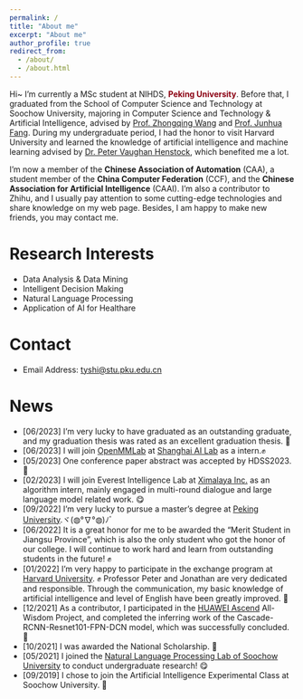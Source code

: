 ```yaml
---
permalink: /
title: "About me"
excerpt: "About me"
author_profile: true
redirect_from: 
  - /about/
  - /about.html
---
```


Hi~ I’m currently a MSc student at NIHDS, **<font color="#8B0012">Peking University</font>**. Before that, I graduated from the School of Computer Science and Technology at Soochow University, majoring in Computer Science and Technology & Artificial Intelligence, advised by [Prof. Zhongqing Wang](https://wangzqsuda.github.io/index.html) and [Prof. Junhua Fang](http://ada.suda.edu.cn/_upload/tpl/02/b6/694/template694/JunhuaFang.htm). During my undergraduate period, I had the honor to visit Harvard University and learned the knowledge of artificial intelligence and machine learning advised by [Dr. Peter Vaughan Henstock](https://pll.harvard.edu/instructor/peter-vaughan-henstock), which benefited me a lot.

I’m now a member of the **Chinese Association of Automation** (CAA), a student member of the **China Computer Federation** (CCF), and the **Chinese Association for Artificial Intelligence** (CAAI). I’m also a contributor to Zhihu, and I usually pay attention to some cutting-edge technologies and share knowledge on my web page. Besides, I am happy to make new friends, you may contact me.

Research Interests
======
* Data Analysis & Data Mining
* Intelligent Decision Making
* Natural Language Processing
* Application of AI for Healthare

Contact
======
* Email Address: tyshi@stu.pku.edu.cn

News
======
* [06/2023] I’m very lucky to have graduated as an outstanding graduate, and my graduation thesis was rated as an excellent graduation thesis. 💪
* [06/2023] I will join [OpenMMLab](https://openmmlab.com/) at [Shanghai AI Lab](https://www.shlab.org.cn/) as a intern.✊
* [05/2023] One conference paper abstract was accepted by HDSS2023. 🎉
* [02/2023] I will join Everest Intelligence Lab at [Ximalaya Inc.](https://www.ximalaya.com/) as an algorithm intern, mainly engaged in multi-round dialogue and large language model related work. 😋
* [09/2022] I’m very lucky to pursue a master’s degree at [Peking University](https://www.pku.edu.cn/).ヾ(◍°∇°◍)ﾉﾞ
* [06/2022] It is a great honor for me to be awarded the “Merit Student in Jiangsu Province”, which is also the only student who got the honor of our college. I will continue to work hard and learn from outstanding students in the future! ✊
* [01/2022] I’m very happy to participate in the exchange program at [Harvard University](https://www.harvard.edu/). ✊ Professor Peter and Jonathan are very dedicated and responsible. Through the communication, my basic knowledge of artificial intelligence and level of English have been greatly improved. 🎉
* [12/2021] As a contributor, I participated in the [HUAWEI Ascend](https://www.hiascend.com/zh/) All-Wisdom Project, and completed the inferring work of the Cascade-RCNN-Resnet101-FPN-DCN model, which was successfully concluded. 💪
* [10/2021] I was awarded the National Scholarship. 🎉
* [05/2021] I joined the [Natural Language Processing Lab of Soochow University](http://nlp.suda.edu.cn/) to conduct undergraduate research! 😋
* [09/2019] I chose to join the Artificial Intelligence Experimental Class at Soochow University. 💪
